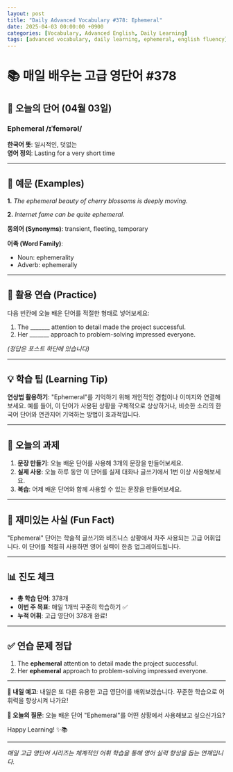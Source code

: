 ```yaml
---
layout: post
title: "Daily Advanced Vocabulary #378: Ephemeral"
date: 2025-04-03 00:00:00 +0900
categories: [Vocabulary, Advanced English, Daily Learning]
tags: [advanced vocabulary, daily learning, ephemeral, english fluency]
---
```


# 📚 **매일 배우는 고급 영단어 #378**

## 🌟 **오늘의 단어 (04월 03일)**

### **Ephemeral** /ɪˈfemərəl/

**한국어 뜻**: 일시적인, 덧없는  
**영어 정의**: Lasting for a very short time

<!--more-->

---

## 📖 **예문 (Examples)**

**1.** *The ephemeral beauty of cherry blossoms is deeply moving.*

**2.** *Internet fame can be quite ephemeral.*

**동의어 (Synonyms)**: transient, fleeting, temporary

**어족 (Word Family)**:
- Noun: ephemerality
- Adverb: ephemerally

---

## 🎯 **활용 연습 (Practice)**

다음 빈칸에 오늘 배운 단어를 적절한 형태로 넣어보세요:

1. The _______ attention to detail made the project successful.
2. Her _______ approach to problem-solving impressed everyone.

*(정답은 포스트 하단에 있습니다)*

---

## 💡 **학습 팁 (Learning Tip)**

**연상법 활용하기**: "Ephemeral"를 기억하기 위해 개인적인 경험이나 이미지와 연결해보세요. 
예를 들어, 이 단어가 사용된 상황을 구체적으로 상상하거나, 비슷한 소리의 한국어 단어와 연관지어 기억하는 방법이 효과적입니다.

---

## 📝 **오늘의 과제**

1. **문장 만들기**: 오늘 배운 단어를 사용해 3개의 문장을 만들어보세요.
2. **실제 사용**: 오늘 하루 동안 이 단어를 실제 대화나 글쓰기에서 1번 이상 사용해보세요.
3. **복습**: 어제 배운 단어와 함께 사용할 수 있는 문장을 만들어보세요.

---

## 🎲 **재미있는 사실 (Fun Fact)**

"Ephemeral" 단어는 학술적 글쓰기와 비즈니스 상황에서 자주 사용되는 고급 어휘입니다. 이 단어를 적절히 사용하면 영어 실력이 한층 업그레이드됩니다.

---

## 📊 **진도 체크**

- **총 학습 단어**: 378개
- **이번 주 목표**: 매일 1개씩 꾸준히 학습하기 ✅
- **누적 어휘**: 고급 영단어 378개 완료!

---

## ✅ **연습 문제 정답**

1. The **ephemeral** attention to detail made the project successful.
2. Her **ephemeral** approach to problem-solving impressed everyone.

---

**🎯 내일 예고**: 내일은 또 다른 유용한 고급 영단어를 배워보겠습니다. 꾸준한 학습으로 어휘력을 향상시켜 나가요!

**💭 오늘의 질문**: 오늘 배운 단어 "Ephemeral"를 어떤 상황에서 사용해보고 싶으신가요? 

Happy Learning! ✨📚

---

*매일 고급 영단어 시리즈는 체계적인 어휘 학습을 통해 영어 실력 향상을 돕는 연재입니다.*
